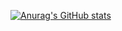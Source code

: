 [![Anurag's GitHub stats](https://github-readme-stats.vercel.app/api?username=yassinebourakba&count_private=true)](https://github.com/anuraghazra/github-readme-stats)
